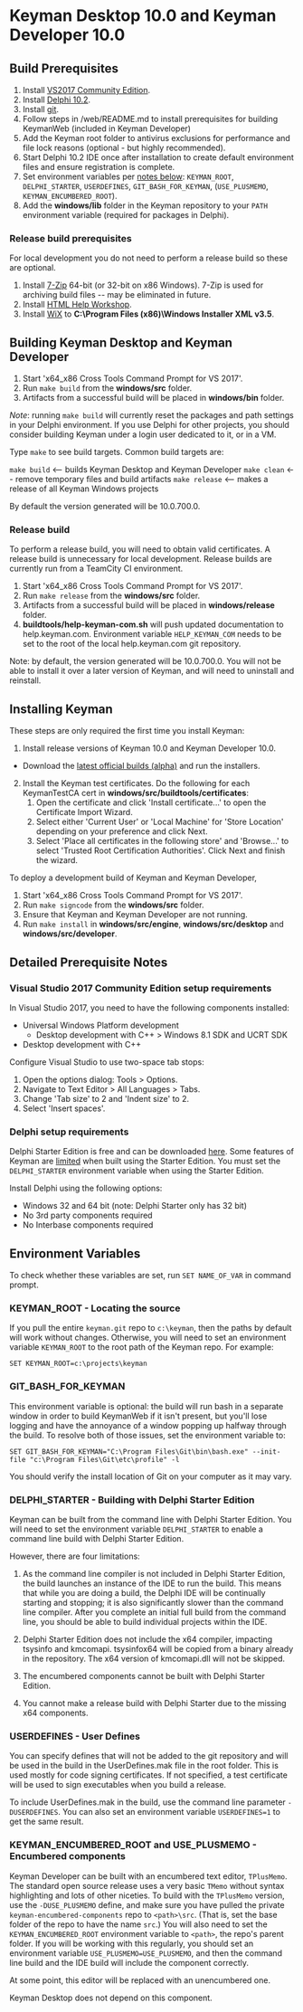 # Keyman Desktop 10.0 and Keyman Developer 10.0

## Build Prerequisites

1. Install [VS2017 Community Edition](#visual-studio-2017-community-edition-setup-requirements).
2. Install [Delphi 10.2](#delphi-setup-requirements).
3. Install [git](https://git-scm.com/download/win).
4. Follow steps in /web/README.md to install prerequisites for building KeymanWeb (included in Keyman Developer)
5. Add the Keyman root folder to antivirus exclusions for performance and file lock reasons (optional - but highly recommended).
6. Start Delphi 10.2 IDE once after installation to create default environment files and ensure registration is complete.
7. Set environment variables per [notes below](#environment-variables): `KEYMAN_ROOT`, `DELPHI_STARTER`, `USERDEFINES`, 
   `GIT_BASH_FOR_KEYMAN`, (`USE_PLUSMEMO`, `KEYMAN_ENCUMBERED_ROOT`).
8. Add the **windows/lib** folder in the Keyman repository to your `PATH` environment variable (required for packages in Delphi).

### Release build prerequisites

For local development you do not need to perform a release build so these are optional.

1. Install [7-Zip](http://www.7-zip.org/) 64-bit (or 32-bit on x86 Windows). 7-Zip is used for archiving build files -- may be eliminated in future.
2. Install [HTML Help Workshop](https://www.microsoft.com/en-us/download/details.aspx?id=21138).
4. Install [WiX](https://wix.codeplex.com/releases/view/60102) to **C:\Program Files (x86)\Windows Installer XML v3.5**.

## Building Keyman Desktop and Keyman Developer

1. Start 'x64_x86 Cross Tools Command Prompt for VS 2017'.
2. Run `make build` from the **windows/src** folder.
3. Artifacts from a successful build will be placed in **windows/bin** folder.

*Note*: running `make build` will currently reset the packages and path settings in your Delphi environment. If you use Delphi for other projects, 
you should consider building Keyman under a login user dedicated to it, or in a VM.

Type `make` to see build targets. Common build targets are:

  `make build` <-- builds Keyman Desktop and Keyman Developer
  `make clean` <-- remove temporary files and build artifacts
  `make release` <-- makes a release of all Keyman Windows projects

By default the version generated will be 10.0.700.0.

### Release build

To perform a release build, you will need to obtain valid certificates. A release build is
unnecessary for local development. Release builds are currently run from a TeamCity CI
environment.

1. Start 'x64_x86 Cross Tools Command Prompt for VS 2017'.
2. Run `make release` from the **windows/src** folder.
3. Artifacts from a successful build will be placed in **windows/release** folder.
4. **buildtools/help-keyman-com.sh** will push updated documentation to help.keyman.com.
   Environment variable `HELP_KEYMAN_COM` needs to be set to the root of the local 
   help.keyman.com git repository.

Note: by default, the version generated will be 10.0.700.0. You will not be able to
install it over a later version of Keyman, and will need to uninstall and reinstall.

## Installing Keyman

These steps are only required the first time you install Keyman:
1. Install release versions of Keyman 10.0 and Keyman Developer 10.0.
  * Download the [latest official builds (alpha)](https://keyman.com/beta/) and run the installers.
2. Install the Keyman test certificates. Do the following for each KeymanTestCA cert in
**windows/src/buildtools/certificates**:
    1. Open the certificate and click 'Install certificate...' to open the Certificate Import Wizard.
    2. Select either 'Current User' or 'Local Machine' for 'Store Location' depending on your preference and
    click Next.
    3. Select 'Place all certificates in the following store' and 'Browse...' to select
    'Trusted Root Certification Authorities'. Click Next and finish the wizard.

To deploy a development build of Keyman and Keyman Developer,
1. Start 'x64_x86 Cross Tools Command Prompt for VS 2017'.
2. Run `make signcode` from the **windows/src** folder.
3. Ensure that Keyman and Keyman Developer are not running.
4. Run `make install` in **windows/src/engine**, **windows/src/desktop** and **windows/src/developer**.

## Detailed Prerequisite Notes

### Visual Studio 2017 Community Edition setup requirements

In Visual Studio 2017, you need to have the following components installed:
* Universal Windows Platform development
    * Desktop development with C++ > Windows 8.1 SDK and UCRT SDK
* Desktop development with C++

Configure Visual Studio to use two-space tab stops:
1. Open the options dialog: Tools > Options.
2. Navigate to Text Editor > All Languages > Tabs.
3. Change 'Tab size' to 2 and 'Indent size' to 2.
4. Select 'Insert spaces'.

### Delphi setup requirements

Delphi Starter Edition is free and can be downloaded [here](https://www.embarcadero.com/products/delphi/starter).
Some features of Keyman are [limited](#delphi_starter---building-with-delphi-starter-edition) when built using
the Starter Edition. You must set the `DELPHI_STARTER` environment variable when using the Starter Edition.

Install Delphi using the following options:
* Windows 32 and 64 bit (note: Delphi Starter only has 32 bit)
* No 3rd party components required
* No Interbase components required

## Environment Variables

To check whether these variables are set, run `SET NAME_OF_VAR` in command prompt.

### KEYMAN_ROOT - Locating the source

If you pull the entire `keyman.git` repo to `c:\keyman`, then the paths by default will
work without changes. Otherwise, you will need to set an environment variable
`KEYMAN_ROOT` to the root path of the Keyman repo. For example:

```
SET KEYMAN_ROOT=c:\projects\keyman
```

### GIT_BASH_FOR_KEYMAN

This environment variable is optional: the build will run bash in a separate window
in order to build KeymanWeb if it isn't present, but you'll lose logging and have 
the annoyance of a window popping up halfway through the build. To resolve both of
those issues, set the environment variable to:

```
SET GIT_BASH_FOR_KEYMAN="C:\Program Files\Git\bin\bash.exe" --init-file "c:\Program Files\Git\etc\profile" -l
```

You should verify the install location of Git on your computer as it may vary.

### DELPHI_STARTER - Building with Delphi Starter Edition

Keyman can be built from the command line with Delphi Starter Edition. You will need
to set the environment variable `DELPHI_STARTER` to enable a command line build with
Delphi Starter Edition.

However, there are four limitations:

1. As the command line compiler is not included in Delphi Starter Edition, the build 
   launches an instance of the IDE to run the build. This means that while you are doing
   a build, the Delphi IDE will be continually starting and stopping; it is also 
   significantly slower than the command line compiler.  After you complete an initial
   full build from the command line, you should be able to build individual projects 
   within the IDE.
   
2. Delphi Starter Edition does not include the x64 compiler, impacting tsysinfo and
   kmcomapi. tsysinfox64 will be copied from a binary already in the repository. 
   The x64 version of kmcomapi.dll will not be skipped.

3. The encumbered components cannot be built with Delphi Starter Edition.

4. You cannot make a release build with Delphi Starter due to the missing x64 
   components.

### USERDEFINES - User Defines

You can specify defines that will not be added to the git repository and will be used in
the build in the UserDefines.mak file in the root folder. This is used mostly for 
code signing certificates. If not specified, a test certificate will be used to sign
executables when you build a release.

To include UserDefines.mak in the build, use the command line parameter `-DUSERDEFINES`. You
can also set an environment variable `USERDEFINES=1` to get the same result.

### KEYMAN_ENCUMBERED_ROOT and USE_PLUSMEMO - Encumbered components

Keyman Developer can be built with an encumbered text editor, `TPlusMemo`. The standard 
open source release uses a very basic `TMemo` without syntax highlighting and lots of 
other niceties. To build with the `TPlusMemo` version, use the `-DUSE_PLUSMEMO` define, and
make sure you have pulled the private `keyman-encumbered-components` repo to `<path>\src`. 
(That is, set the base folder of the repo to have the name `src`.)
You will also need to set the `KEYMAN_ENCUMBERED_ROOT` environment variable to `<path>`,
the repo's parent folder. If you will be working with this regularly, you should set an 
environment variable `USE_PLUSMEMO=USE_PLUSMEMO`, and then the command line build and the
IDE build will include the component correctly.

At some point, this editor will be replaced with an unencumbered one.

Keyman Desktop does not depend on this component.
